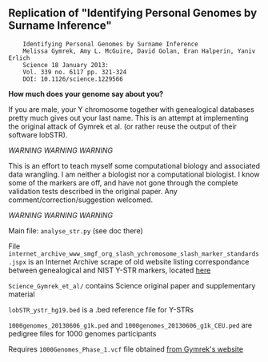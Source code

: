 Replication of "Identifying Personal Genomes by Surname Inference"
------------------------------------------------------------------

        Identifying Personal Genomes by Surname Inference
        Melissa Gymrek, Amy L. McGuire, David Golan, Eran Halperin, Yaniv Erlich
        Science 18 January 2013: 
        Vol. 339 no. 6117 pp. 321-324 
        DOI: 10.1126/science.1229566

**How much does your genome say about you?**

If you are male, your Y chromosome together with genealogical databases pretty much gives out your last name. This is an attempt at implementing the original attack of Gymrek et al. (or rather reuse the output of their software lobSTR). 

*WARNING WARNING WARNING*

This is an effort to teach myself some computational biology and associated data wrangling. I am neither a biologist nor a computational biologist. I know some of the markers are off, and have not gone through the complete validation tests described in the original paper. Any comment/correction/suggestion welcomed.

*WARNING WARNING WARNING*

Main file: `analyse_str.py` (see doc there)

File `internet_archive_www_smgf_org_slash_ychromosome_slash_marker_standards.jspx` 
is an Internet Archive scrape of old website listing correspondance between genealogical and NIST Y-STR markers, located [here](https://web.archive.org/web/20130518082814/http://www.smgf.org/ychromosome/marker_standards.jspx)


`Science_Gymrek_et_al/` contains Science original paper and supplementary material


`lobSTR_ystr_hg19.bed` is  a .bed reference file for Y-STRs


`1000genomes_20130606_g1k.ped` and `1000genomes_20130606_g1k_CEU.ped` are pedigree files for 1000 genomes participants

Requires `1000Genomes_Phase_1.vcf` file obtained [from Gymrek's website](http://files.teamerlich.org/lobSTR/1000Genomes_Phase_1.vcf.gz)



